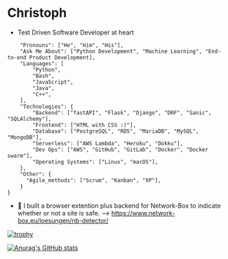 # Christoph

* Test Driven Software Developer at heart
```christoph_becker = {
    "Pronouns": ["He", "Him", "His"],
    "Ask Me About": ["Python Development", "Machine Learning", "End-to-end Product Development],
    "Languages": [
        "Python",
        "Bash",
        "JavaScript",
        "Java",
        "C++",
    ],
    "Technologies": {
        "Backend": ["fastAPI", "Flask", "Django", "DRF", "Sanic", "SQLAlchemy"],
        "Frontend": ["HTML with CSS :)"],
        "Database": ["PostgreSQL", "RDS", "MariaDB", "MySQL", "MongoDB"],
        "Serverless": ["AWS Lambda", "Heroku", "Dokku"],
        "Dev Ops": ["AWS", "GitHub", "GitLab", "Docker", "Docker swarm"],
        "Operating Systems": ["Linux", "macOS"],
    },
    "Other": {
      "Agile_methods": ["Scrum", "Kanban", "XP"],
    }
}
```

- 🔭 I built a browser extention plus backend for Network-Box to indicate whether or not a site is safe. --> https://www.network-box.eu/loesungen/nb-detector/ 


[![trophy](https://github-profile-trophy.vercel.app/?username=tuergeist&column=4&margin-w=15&margin-h=15)](https://github.com/ryo-ma/github-profile-trophy)

[![Anurag's GitHub stats](https://github-readme-stats.vercel.app/api?username=tuergeist)](https://github.com/anuraghazra/github-readme-stats)



<!--
**tuergeist/tuergeist** is a ✨ _special_ ✨ repository because its `README.md` (this file) appears on your GitHub profile.

Here are some ideas to get you started:

- 🔭 I’m currently working on ...
- 🌱 I’m currently learning ...
- 👯 I’m looking to collaborate on ...
- 🤔 I’m looking for help with ...
- 💬 Ask me about ...
- 📫 How to reach me: ...
- 😄 Pronouns: ...
- ⚡ Fun fact: ...
-->
